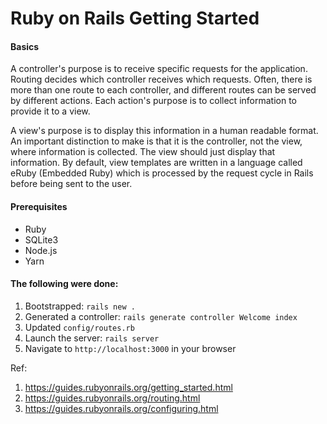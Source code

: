 # Ruby on Rails Getting Started

#### Basics
A controller's purpose is to receive specific requests for the application. Routing decides which controller receives which requests. Often, there is more than one route to each controller, and different routes can be served by different actions. Each action's purpose is to collect information to provide it to a view.

A view's purpose is to display this information in a human readable format. An important distinction to make is that it is the controller, not the view, where information is collected. The view should just display that information. By default, view templates are written in a language called eRuby (Embedded Ruby) which is processed by the request cycle in Rails before being sent to the user.

#### Prerequisites
- Ruby
- SQLite3
- Node.js
- Yarn

#### The following were done:
1. Bootstrapped: `rails new .`
2. Generated a controller: `rails generate controller Welcome index`
3. Updated `config/routes.rb`
4. Launch the server: `rails server`
5. Navigate to `http://localhost:3000` in your browser

Ref:
1. https://guides.rubyonrails.org/getting_started.html
2. https://guides.rubyonrails.org/routing.html
3. https://guides.rubyonrails.org/configuring.html